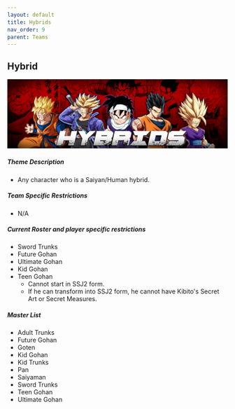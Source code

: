 ```yaml
---
layout: default
title: Hybrids
nav_order: 9
parent: Teams
---
```

## Hybrid
![](../images/hybrids.jpg)

##### Theme Description
- Any character who is a Saiyan/Human hybrid. 

##### Team Specific Restrictions
- N/A

##### Current Roster and player specific restrictions

- Sword Trunks
- Future Gohan
- Ultimate Gohan
- Kid Gohan
- Teen Gohan
  - Cannot start in SSJ2 form.
  - If he can transform into SSJ2 form, he cannot have Kibito's Secret Art or Secret Measures.
  
##### Master List
- Adult Trunks
- Future Gohan
- Goten
- Kid Gohan
- Kid Trunks
- Pan
- Saiyaman
- Sword Trunks
- Teen Gohan
- Ultimate Gohan
